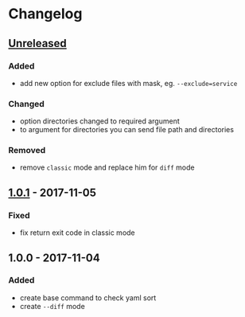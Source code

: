 # Changelog

## [Unreleased]
### Added
- add new option for exclude files with mask, eg. `--exclude=service`

### Changed
- option directories changed to required argument
- to argument for directories you can send file path and directories

### Removed
- remove `classic` mode and replace him for `diff` mode

## [1.0.1] - 2017-11-05
### Fixed
- fix return exit code in classic mode

## 1.0.0 - 2017-11-04
### Added
- create base command to check yaml sort
- create `--diff` mode

[Unreleased]: https://github.com/sspooky13/yaml-alphabetical-checker/compare/1.0.1...HEAD
[1.0.1]: https://github.com/sspooky13/yaml-alphabetical-checker/compare/1.0.0...1.0.1